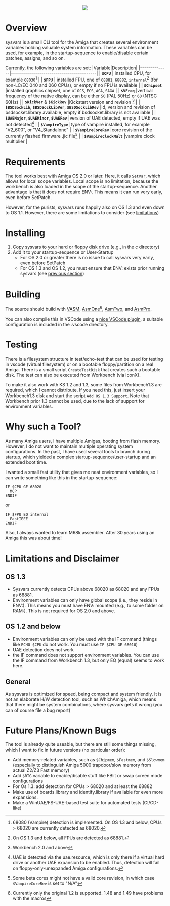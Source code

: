 
<p align="center">
  <img src="https://github.com/larsonmars/sysvars/assets/33299122/0c5c48a3-638b-4caa-a48e-8da800cdeea6">
</p>

# Overview
sysvars is a small CLI tool for the Amiga that creates several environment variables holding valuable system information. These variables can be used, for example, in the startup-sequence to enable/disable certain patches, assigns, and so on.

Currently, the following variables are set:
|Variable|Description|
|--------------|------------------------------------------|
| **``$CPU``** | installed CPU, for example ``68030``[^1] |
| **``$FPU``** | installed FPU, one of ``68881``, ``68882``, ``internal``[^2] (for non-LC/EC 040 and 060 CPUs), or empty if no FPU is available |
| **``$Chipset``** |installed graphics chipset, one of ``OCS``, ``ECS``, ``AGA``, ``SAGA`` |
| **``$VFreq``** |vertical frequency of the native display, can be either ``50`` (PAL 50Hz) or ``60`` (NTSC 60Hz) |
| **``$KickVer``** & **``$KickRev``** |Kickstart version and revision [^3] |
| **``$BSDSockLib``**, **``$BSDSockLibVer``**, **``$BSDSockLibRev``** |id, version and revision of bsdsocket.library available, empty if bsdsocket.library is not available |
| **``$UAEMajor``**, **``$UAEMinor``**, **``$UAERev``** |version of UAE detected, empty if UAE was not detected[^4] |
| **``$VampireType``** |type of vampire installed, for example "V2_600", or "V4_Standalone" |
| **``$VampireCoreRev``** |core revision of the currently flashed firmware .jic file[^5] |
| **``$VampireClockMult``** |vampire clock multiplier |

# Requirements

The tool works best with Amiga OS 2.0 or later. Here, it calls ``SetVar``, which allows for local scope variables. Local scope is no limitation, because the workbench is also loaded in the scope of the startup-sequence. Another advantage is that it does not require ENV:. This means it can run very early, even before SetPatch.

However, for the purists, sysvars runs happily also on OS 1.3 and even down to OS 1.1. However, there are some limitations to consider (see [limitations](#Limitations-and-Disclaimer))

# Installing

1. Copy sysvars to your hard or floppy disk drive (e.g., in the c directory)
2. Add it to your startup-sequence or User-Startup
   - For OS 2.0 or greater there is no issue to call sysvars very early, even before SetPatch
   - For OS 1.3 and OS 1.2, you must ensure that ENV: exists prior running sysvars (see [previous section](#Requirements))

# Building

The source should build with [VASM](http://www.compilers.de/vasm.html), [AsmOne](http://www.theflamearrows.info/documents/asmone.html)[^6], [AsmTwo](http://coppershade.org/articles/Code/Tools/AsmTwo/), and [AsmPro](https://aminet.net/package/dev/asm/ASMPro1.19).

You can also compile this in VSCode using a [nice VSCode plugin](https://github.com/prb28/vscode-amiga-assembly), a suitable configuration is included in the .vscode directory.

# Testing

There is a filesystem structure in test/echo-test that can be used for testing in vscode (virtual filesystem) or on a bootable floppy/partition on a real Amiga. There is a small script `CreateTestDisk` that creates such a bootable disk. The test can also be executed from Workbench (via IconX).

To make it also work with KS 1.2 and 1.3, some files from Workbench1.3 are required, which I cannot distribute. If you need this, just insert your Workbench1.3 disk and start the script `Add OS 1.3 Support`. Note that Workbench prior 1.3 cannot be used, due to the lack of support for environment variables.

# Why such a Tool?

As many Amiga users, I have multiple Amigas, booting from flash memory. However, I do not want to maintain multiple operating system configurations. In the past, I have used several tools to branch during startup, which yielded a complex startup-sequence/user-startup and an extended boot time.

I wanted a small fast utility that gives me neat environment variables, so I can write something like this in the startup-sequence:

```
IF $CPU GE 68020
  MCP
ENDIF
```

or

```
IF $FPU EQ internal
  FastIEEE
ENDIF
```

Also, I always wanted to learn M68k assembler. After 30 years using an Amiga this was about time!

# Limitations and Disclaimer

## OS 1.3
- Sysvars currently detects CPUs above 68020 as 68020 and any FPUs as 68881.
- Environment variables can only have global scope (i.e., they reside in ENV:). This means you must have ENV: mounted (e.g., to some folder on RAM:). This is not required for OS 2.0 and above.

## OS 1.2 and below
- Environment variables can only be used with the IF command (things like ``ECHO $CPU`` do not work. You must use ``IF $CPU GE 68010``)
- UAE detection does not work
- the IF command does not support environment variables. You can use the IF command from Workbench 1.3, but only EQ (equal) seems to work here.

## General
As sysvars is optimized for speed, being compact and system friendly. It is not an elaborate H/W detection tool, such as WhichAmiga, which means that there might be system combinations, where sysvars gets it wrong (you can of course file a bug report)

# Future Plans/Known Bugs

The tool is already quite useable, but there are still some things missing, which I want to fix in future versions (no particular order):

- Add memory-related variables, such as ``$Chipmem``, ``$Fastmem``, and ``$Slowmem`` (especially to distinguish Amiga 5000 trapdoor/slow memory from actual Z2/Z3 Fast memory)
- Add ``$RTG`` variable to enable/disable stuff like FBlit or swap screen mode configurations
- For Os 1.3: add detection for CPUs > 68020 and at least the 68882
- Make use of boards.library and identify.library if available for even more expansions.
- Make a WinUAE/FS-UAE-based test suite for automated tests (CI/CD-like)

[^1]: 68080 (Vampire) detection is implemented. On OS 1.3 and below, CPUs > 68020 are currently detected as 68020.
[^2]: On OS 1.3 and below, all FPUs are detected as 68881.
[^3]: Workbench 2.0 and above 
[^4]: UAE is detected via the uae.resource, which is only there if a virtual hard drive or another UAE expansion to be enabled. Thus, detection will fail on floppy-only-unexpanded Amiga configurations.
[^5]: Some beta cores might not have a valid core revision, in which case ``$VampireCoreRev`` is set to "N/A"
[^6]: Currently only the original 1.2 is supported. 1.48 and 1.49 have problems with the macros